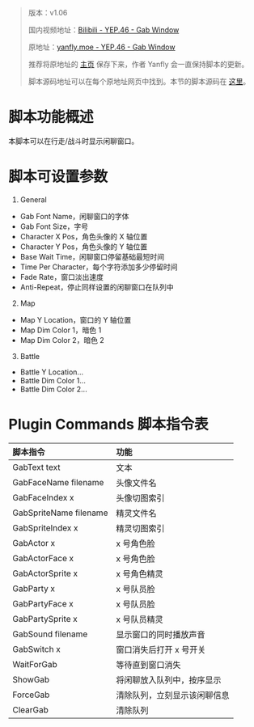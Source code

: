 > 版本：v1.06
>
> 国内视频地址：[Bilibili - YEP.46 - Gab Window](https://www.bilibili.com/video/av3174787/#page=51)
>
> 原地址：[yanfly.moe - YEP.46 - Gab Window](http://yanfly.moe/2015/11/07/yep-25-damage-core/)
> 
> 推荐将原地址的 [主页](http://yanfly.moe/yep/) 保存下来，作者 Yanfly 会一直保持脚本的更新。
> 
> 脚本源码地址可以在每个原地址网页中找到。本节的脚本源码在 [这里](https://www.dropbox.com/s/1rptcfyazcf5zgn/YEP_GabWindow.js?dl=0)。

# 脚本功能概述

本脚本可以在行走/战斗时显示闲聊窗口。

# 脚本可设置参数

1. General

- Gab Font Name，闲聊窗口的字体
- Gab Font Size，字号
- Character X Pos，角色头像的 X 轴位置
- Character Y Pos，角色头像的 Y 轴位置
- Base Wait Time，闲聊窗口停留基础最短时间
- Time Per Character，每个字符添加多少停留时间
- Fade Rate，窗口淡出速度
- Anti-Repeat，停止同样设置的闲聊窗口在队列中

2. Map

- Map Y Location，窗口的 Y 轴位置
- Map Dim Color 1，暗色 1
- Map Dim Color 2，暗色 2

3. Battle

- Battle Y Location...
- Battle Dim Color 1...
- Battle Dim Color 2...

# Plugin Commands 脚本指令表

脚本指令|功能
:-|:-
GabText text|文本
GabFaceName filename|头像文件名
GabFaceIndex x|头像切图索引
GabSpriteName filename|精灵文件名
GabSpriteIndex x|精灵切图索引
GabActor x|x 号角色脸
GabActorFace x|x 号角色脸
GabActorSprite x|x 号角色精灵
GabParty x|x 号队员脸
GabPartyFace x|x 号队员脸
GabPartySprite x|x 号队员精灵
GabSound filename|显示窗口的同时播放声音
GabSwitch x|窗口消失后打开 x 号开关
WaitForGab|等待直到窗口消失
ShowGab|将闲聊放入队列中，按序显示
ForceGab|清除队列，立刻显示该闲聊信息
ClearGab|清除队列
